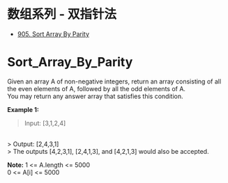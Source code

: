 # 数组系列 - 双指针法

<!-- GFM-TOC -->
* [905. Sort Array By Parity](#Sort_Array_By_Parity)








# Sort_Array_By_Parity

Given an array A of non-negative integers, return an array consisting of all the even elements of A, followed by all the odd elements of A.
<br/>
You may return any answer array that satisfies this condition.

**Example 1:**
> Input: [3,1,2,4]
<br/>
> Output: [2,4,3,1]
<br/>
> The outputs [4,2,3,1], [2,4,1,3], and [4,2,1,3] would also be accepted.


**Note:**
1 <= A.length <= 5000
<br/>
0 <= A[i] <= 5000
